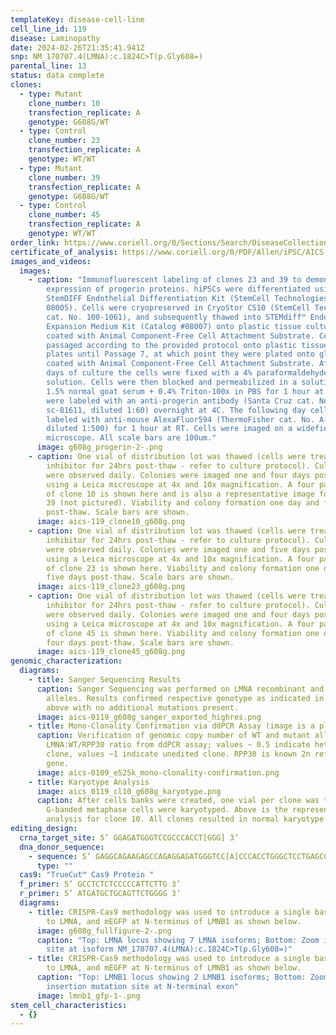 ```yaml
---
templateKey: disease-cell-line
cell_line_id: 119
disease: Laminopathy
date: 2024-02-26T21:35:41.941Z
snp: NM_170707.4(LMNA):c.1824C>T(p.Gly608=)
parental_line: 13
status: data complete
clones:
  - type: Mutant
    clone_number: 10
    transfection_replicate: A
    genotype: G608G/WT
  - type: Control
    clone_number: 23
    transfection_replicate: A
    genotype: WT/WT
  - type: Mutant
    clone_number: 39
    transfection_replicate: A
    genotype: G608G/WT
  - type: Control
    clone_number: 45
    transfection_replicate: A
    genotype: WT/WT
order_link: https://www.coriell.org/0/Sections/Search/DiseaseCollection_Detail.aspx?Ref=AICS-0119&Product=CiPSC&PgId=166
certificate_of_analysis: https://www.coriell.org/0/PDF/Allen/iPSC/AICS-0119_CofA.pdf
images_and_videos:
  images:
    - caption: "Immunofluorescent labeling of clones 23 and 39 to demonstrate
        expression of progerin proteins. hiPSCs were differentiated using the
        StemDIFF Endothelial Differentiation Kit (StemCell Technologies cat. No.
        08005). Cells were cryopreserved in CryoStor CS10 (StemCell Technologies
        cat. No. 100-1061), and subsequently thawed into STEMdiff™ Endothelial
        Expansion Medium Kit (Catalog #08007) onto plastic tissue culture plates
        coated with Animal Component-Free Cell Attachment Substrate. Cells were
        passaged according to the provided protocol onto plastic tissue culture
        plates until Passage 7, at which point they were plated onto glass
        coated with Animal Component-Free Cell Attachment Substrate. After 4
        days of culture the cells were fixed with a 4% paraformaldehyde in DPBS
        solution. Cells were then blocked and permeabilized in a solution of
        1.5% normal goat serum + 0.4% Triton-100x in PBS for 1 hour at RT. Cells
        were labeled with an anti-progerin antibody (Santa Cruz cat. No.
        sc-81611, diluted 1:60) overnight at 4C. The following day cells were
        labeled with anti-mouse AlexaFluor594 (ThermoFisher cat. No. A-11005,
        diluted 1:500) for 1 hour at RT. Cells were imaged on a widefield
        microscope. All scale bars are 100um."
      image: g608g_progerin-2-.png
    - caption: One vial of distribution lot was thawed (cells were treated with ROCK
        inhibitor for 24hrs post-thaw - refer to culture protocol). Cultures
        were observed daily. Colonies were imaged one and four days post-thaw
        using a Leica microscope at 4x and 10x magnification. A four panel image
        of clone 10 is shown here and is also a representative image for clone
        39 (not pictured). Viability and colony formation one day and four days
        post-thaw. Scale bars are shown.
      image: aics-119_clone10_g608g.png
    - caption: One vial of distribution lot was thawed (cells were treated with ROCK
        inhibitor for 24hrs post-thaw - refer to culture protocol). Cultures
        were observed daily. Colonies were imaged one and five days post-thaw
        using a Leica microscope at 4x and 10x magnification. A four panel image
        of clone 23 is shown here. Viability and colony formation one day and
        five days post-thaw. Scale bars are shown.
      image: aics-119_clone23_g608g.png
    - caption: One vial of distribution lot was thawed (cells were treated with ROCK
        inhibitor for 24hrs post-thaw - refer to culture protocol). Cultures
        were observed daily. Colonies were imaged one and four days post-thaw
        using a Leica microscope at 4x and 10x magnification. A four panel image
        of clone 45 is shown here. Viability and colony formation one day and
        four days post-thaw. Scale bars are shown.
      image: aics-119_clone45_g608g.png
genomic_characterization:
  diagrams:
    - title: Sanger Sequencing Results
      caption: Sanger Sequencing was performed on LMNA recombinant and wildtype
        alleles. Results confirmed respective genotype as indicated in table
        above with no additional mutations present. 
      image: aics-0119_g608g_sanger_exported_highres.png
    - title: Mono-Clonality Confirmation via ddPCR Assay (image is a placeholder)
      caption: Verification of genomic copy number of WT and mutant alleles.
        LMNA:WT/RPP30 ratio from ddPCR assay; values ~ 0.5 indicate heterozygous
        clone, values ~1 indicate unedited clone. RPP30 is known 2n reference
        gene. 
      image: aics-0109_e525k_mono-clonality-confirmation.png
    - title: Karyotype Analysis
      image: aics_0119_cl10_g608g_karyotype.png
      caption: After cells banks were created, one vial per clone was thawed and 30
        G-banded metaphase cells were karyotyped. Above is the representative
        analysis for clone 10. All clones resulted in normal karyotype.
editing_design:
  crna_target_site: 5’ GGAGATGGGTCCGCCCACCT[GGG] 3’
  dna_donor_sequence:
    - sequence: 5’ GAGGCAGAAGAGCCAGAGGAGATGGGTCC[A]CCCACCTGGGCTCCTGAGCCGCTGGCAGA 3’
      type: ""
  cas9: "TrueCut™ Cas9 Protein "
  f_primer: 5’ GCCTCTCTCCCCCATTCTTG 3’
  r_primer: 5’ ATGATGCTGCAGTTCTGGGG 3’
  diagrams:
    - title: CRISPR-Cas9 methodology was used to introduce a single base pair mutation
        to LMNA, and mEGFP at N-terminus of LMNB1 as shown below.
      image: g608g_fullfigure-2-.png
      caption: "Top: LMNA locus showing 7 LMNA isoforms; Bottom: Zoom in on mutation
        site at isoform NM_170707.4(LMNA):c.1824C>T(p.Gly608=)"
    - title: CRISPR-Cas9 methodology was used to introduce a single base pair mutation
        to LMNA, and mEGFP at N-terminus of LMNB1 as shown below.
      caption: "Top: LMNB1 locus showing 2 LMNB1 isoforms; Bottom: Zoom in on mEGFP
        insertion mutation site at N-terminal exon"
      image: lmnb1_gfp-1-.png
stem_cell_characteristics:
  - {}
---
```

